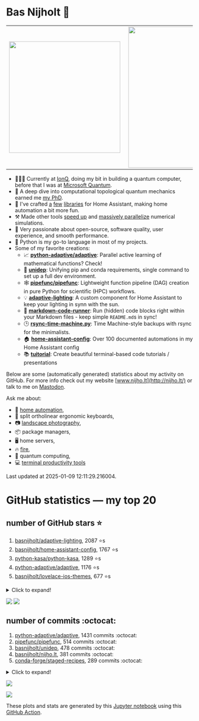 # Bas Nijholt 👋

<center>
  <table>
    <tr>
        <td><img width="300px" align="left" src="https://github-readme-stats.vercel.app/api/top-langs/?username=basnijholt&hide=TeX,Jupyter%20Notebook&layout=compact&theme=radical" /></td>
        <td><img align='right' src="https://github-readme-stats.vercel.app/api?username=basnijholt&show_icons=true&theme=radical" width="380"></td>
    </tr>
  </table>
</center>

- 👷🏻‍♂️ Currently at [IonQ](https://ionq.com/), doing my bit in building a quantum computer, before that I was at [Microsoft Quantum](https://quantum.microsoft.com/).
- 🌟 A deep dive into computational topological quantum mechanics earned me [my PhD](https://github.com/basnijholt/thesis).
- 🎨 I've crafted [a](https://github.com/basnijholt/adaptive-lighting) [few](https://github.com/basnijholt/aiokef) [libraries](https://github.com/basnijholt/miflora) for Home Assistant, making home automation a bit more fun.
- ⚒️ Made other tools [speed up](https://github.com/python-adaptive/adaptive) and [massively parallelize](https://github.com/basnijholt/adaptive-scheduler) numerical simulations.
- 🏅 Very passionate about open-source, software quality, user experience, and smooth performance.
- 🐍 Python is my go-to language in most of my projects.
- Some of my favorite creations:
  - 📈 **[python-adaptive/adaptive](https://github.com/python-adaptive/adaptive/)**: Parallel active learning of mathematical functions? Check!
  - 🧬 **[unidep](https://github.com/basnijholt/unidep/)**: Unifying pip and conda requirements, single command to set up a full dev environment.
  - 🕸️ **[pipefunc/pipefunc](https://github.com/pipefunc/pipefunc/)**: Lightweight function pipeline (DAG) creation in pure Python for scientific (HPC) workflows.
  - 💡 **[adaptive-lighting](https://github.com/basnijholt/adaptive-lighting/)**: A custom component for Home Assistant to keep your lighting in synn with the sun.
  - 📝 **[markdown-code-runner](https://github.com/basnijholt/markdown-code-runner/)**: Run (hidden) code blocks right within your Markdown files - keep simple `README.md`s in sync!
  - 🕒 **[rsync-time-machine.py](https://github.com/basnijholt/rsync-time-machine.py/)**: Time Machine-style backups with rsync for the minimalists.
  - 🏠 **[home-assistant-config](https://github.com/basnijholt/home-assistant-config/)**: Over 100 documented automations in my Home Assistant config
  - 📚 **[tuitorial](https://github.com/basnijholt/tuitorial/)**: Create beautiful terminal-based code tutorials / presentations

Below are some (automatically generated) statistics about my activity on GitHub.
For more info check out my website [www.nijho.lt](http://nijho.lt/) or talk to me on <a rel="me" href="https://fosstodon.org/@basnijholt">Mastodon</a>.

Ask me about:

- 🏡 [home automation](https://github.com/basnijholt/home-assistant-config/),
- 🎹 split ortholinear ergonomic keyboards,
- 📷 [landscape photography](https://www.instagram.com/bnijholt),
- 📦 package managers,
- 🖥️ home servers,
- 🔥 [fire](https://wenfire.nijho.lt/),
- 🧠 quantum computing,
- 💻 [terminal productivity tools](https://www.nijho.lt/post/terminal-ninja/)

Last updated at 2025-01-09 12:11:29.216004.

# GitHub statistics — my top 20

## number of GitHub stars ⭐️

1. [basnijholt/adaptive-lighting](https://github.com/basnijholt/adaptive-lighting/), 2087 ⭐️s
2. [basnijholt/home-assistant-config](https://github.com/basnijholt/home-assistant-config/), 1767 ⭐️s
3. [python-kasa/python-kasa](https://github.com/python-kasa/python-kasa/), 1289 ⭐️s
4. [python-adaptive/adaptive](https://github.com/python-adaptive/adaptive/), 1176 ⭐️s
5. [basnijholt/lovelace-ios-themes](https://github.com/basnijholt/lovelace-ios-themes/), 677 ⭐️s
<details><summary>Click to expand!</summary>

6. [basnijholt/lovelace-ios-dark-mode-theme](https://github.com/basnijholt/lovelace-ios-dark-mode-theme/), 461 ⭐️s
7. [basnijholt/tuitorial](https://github.com/basnijholt/tuitorial/), 384 ⭐️s
8. [basnijholt/rsync-time-machine.py](https://github.com/basnijholt/rsync-time-machine.py/), 381 ⭐️s
9. [basnijholt/miflora](https://github.com/basnijholt/miflora/), 371 ⭐️s
10. [pipefunc/pipefunc](https://github.com/pipefunc/pipefunc/), 298 ⭐️s
11. [topocm/topocm_content](https://github.com/topocm/topocm_content/), 285 ⭐️s
12. [basnijholt/home-assistant-streamdeck-yaml](https://github.com/basnijholt/home-assistant-streamdeck-yaml/), 273 ⭐️s
13. [basnijholt/unidep](https://github.com/basnijholt/unidep/), 221 ⭐️s
14. [basnijholt/markdown-code-runner](https://github.com/basnijholt/markdown-code-runner/), 102 ⭐️s
15. [kwant-project/kwant](https://github.com/kwant-project/kwant/), 94 ⭐️s
16. [basnijholt/home-assistant-macbook-touch-bar](https://github.com/basnijholt/home-assistant-macbook-touch-bar/), 93 ⭐️s
17. [basnijholt/home-assistant-streamdeck-yaml-addon](https://github.com/basnijholt/home-assistant-streamdeck-yaml-addon/), 81 ⭐️s
18. [basnijholt/aiokef](https://github.com/basnijholt/aiokef/), 38 ⭐️s
19. [basnijholt/thesis-cover](https://github.com/basnijholt/thesis-cover/), 37 ⭐️s
20. [basnijholt/opennb](https://github.com/basnijholt/opennb/), 30 ⭐️s

</details>

![](https://github.com/basnijholt/basnijholt/raw/main/stars_over_time.png)
![](https://github.com/basnijholt/basnijholt/raw/main/stars_over_time_per_repo.png)

## number of commits :octocat:

1. [python-adaptive/adaptive](https://github.com/python-adaptive/adaptive/), 1431 commits :octocat:
2. [pipefunc/pipefunc](https://github.com/pipefunc/pipefunc/), 514 commits :octocat:
3. [basnijholt/unidep](https://github.com/basnijholt/unidep/), 478 commits :octocat:
4. [basnijholt/nijho.lt](https://github.com/basnijholt/nijho.lt/), 381 commits :octocat:
5. [conda-forge/staged-recipes](https://github.com/conda-forge/staged-recipes/), 289 commits :octocat:
<details><summary>Click to expand!</summary>

6. [basnijholt/aiokef](https://github.com/basnijholt/aiokef/), 288 commits :octocat:
7. [home-assistant/core](https://github.com/home-assistant/core/), 192 commits :octocat:
8. [ohld/igbot](https://github.com/ohld/igbot/), 191 commits :octocat:
9. [basnijholt/spin-orbit-nanowires](https://github.com/basnijholt/spin-orbit-nanowires/), 191 commits :octocat:
10. [basnijholt/media_player.kef](https://github.com/basnijholt/media_player.kef/), 157 commits :octocat:
11. [basnijholt/instacron](https://github.com/basnijholt/instacron/), 115 commits :octocat:
12. [microsoft/Qcodes](https://github.com/microsoft/Qcodes/), 109 commits :octocat:
13. [basnijholt/yaml2bib](https://github.com/basnijholt/yaml2bib/), 101 commits :octocat:
14. [basnijholt/rsync-time-machine.py](https://github.com/basnijholt/rsync-time-machine.py/), 89 commits :octocat:
15. [basnijholt/home-assistant-streamdeck-yaml-addon](https://github.com/basnijholt/home-assistant-streamdeck-yaml-addon/), 80 commits :octocat:
16. [basnijholt/lovelace-ios-dark-mode-theme](https://github.com/basnijholt/lovelace-ios-dark-mode-theme/), 80 commits :octocat:
17. [conda-forge/adaptive-scheduler-feedstock](https://github.com/conda-forge/adaptive-scheduler-feedstock/), 62 commits :octocat:
18. [basnijholt/miflora](https://github.com/basnijholt/miflora/), 57 commits :octocat:
19. [pipefunc/graphviz-anywidget](https://github.com/pipefunc/graphviz-anywidget/), 53 commits :octocat:
20. [basnijholt/codestructure](https://github.com/basnijholt/codestructure/), 52 commits :octocat:

</details>

![](https://github.com/basnijholt/basnijholt/raw/main/commits_per_hour.png)

![](https://github.com/basnijholt/basnijholt/raw/main/commits_per_weekday.png)


These plots and stats are generated by this [Jupyter notebook](./update-readme.ipynb) using this [GitHub Action](.github/workflows/run-notebook.yml).